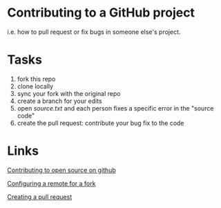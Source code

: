 Contributing to a GitHub project 
============

i.e. how to pull request or fix bugs in someone else's project.

# Tasks

1. fork this repo
2. clone locally
3. sync your fork with the original repo
4. create a branch for your edits
5. open *source.txt* and each person fixes a specific error in the "source code"
6. create the pull request: contribute your bug fix to the code


# Links

[Contributing to open source on github](https://guides.github.com/activities/contributing-to-open-source/)

[Configuring a remote for a fork](https://help.github.com/articles/configuring-a-remote-for-a-fork/)

[Creating a pull request](https://help.github.com/articles/creating-a-pull-request/)